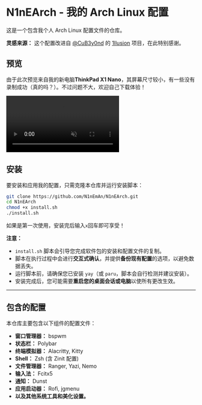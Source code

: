 
# N1nEArch - 我的 Arch Linux 配置

这是一个包含我个人 Arch Linux 配置文件的仓库。

**灵感来源：**
这个配置改进自 [@CuB3y0nd](https://github.com/CuB3y0nd) 的 [1llusion](https://github.com/CuB3y0nd/1llusion) 项目，在此特别感谢。

## 预览
由于此次预览来自我的新电脑**ThinkPad X1 Nano**，其屏幕尺寸较小，有一些没有录制成功（真的吗？）。不过问题不大，欢迎自己下载体验！

<video src="https://github.com/user-attachments/assets/ba75ed5b-c9bb-4cbb-97cf-b2f35e8166c5" autoplay loop muted></video>

## 安装



要安装和应用我的配置，只需克隆本仓库并运行安装脚本：

```bash
git clone https://github.com/N1nEmAn/N1nEArch.git
cd N1nEArch
chmod +x install.sh
./install.sh
```

如果是第一次使用，安装完后输入`x`回车即可享受！


**注意：**

  * `install.sh` 脚本会引导您完成软件包的安装和配置文件的复制。
  * 脚本在执行过程中会进行**交互式确认**，并提供**备份现有配置**的选项，以避免数据丢失。
  * 运行脚本前，请确保您已安装 `yay`（或 `paru`，脚本会自行检测并建议安装）。
  * 安装完成后，您可能需要**重启您的桌面会话或电脑**以使所有更改生效。

-----

## 包含的配置

本仓库主要包含以下组件的配置文件：

  * **窗口管理器：** bspwm
  * **状态栏：** Polybar
  * **终端模拟器：** Alacritty, Kitty
  * **Shell：** Zsh (含 Zinit 配置)
  * **文件管理器：** Ranger, Yazi, Nemo
  * **输入法：** Fcitx5
  * **通知：** Dunst
  * **应用启动器：** Rofi, jgmenu
  * **以及其他系统工具和美化设置。**

